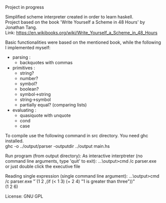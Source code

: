 Project in progress

Simplified scheme interpreter created in order to learn haskell.  
Project based on the book 'Write Yourself a Scheme in 48 Hours' by Jonathan Tang.  
Link: https://en.wikibooks.org/wiki/Write_Yourself_a_Scheme_in_48_Hours  

Basic functionalities were based on the mentioned book, while the following I implemented myself:
- parsing :
    - backquotes with commas
- primitives : 
    - string?
    - number?
    - symbol?
    - boolean?
    - symbol->string
    - string->symbol
    - partially equal? (comparing lists)
- evaluating :
    - quasiquote with unquote
    - cond
    - case

To compile use the following command in src directory. You need ghc installed.  
ghc -o ../output/parser -outputdir ../output main.hs  

Run program (from output directory):
As interactive interptreter (no command line arguments, type 'quit' to exit): 
...\output>cmd /c parser.exe
or just double click the executive file

Reading single expression (single command line argument):
...\output>cmd /c parser.exe "`(1 2 ,(if (< 1 3) (+ 2 4) \"1 is greater than three\"))"  
(1 2 6) 

License: GNU GPL